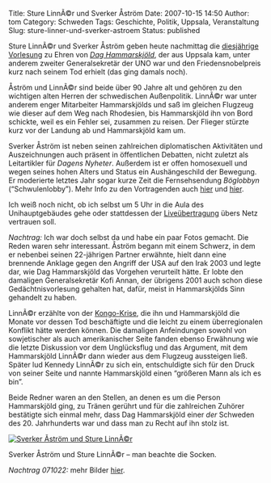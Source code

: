 Title: Sture LinnÃ©r und Sverker Åström
Date: 2007-10-15 14:50
Author: tom
Category: Schweden
Tags: Geschichte, Politik, Uppsala, Veranstaltung
Slug: sture-linner-und-sverker-astroem
Status: published

Sture LinnÃ©r und Sverker Åström geben heute nachmittag die [diesjährige
Vorlesung](http://www.dhf.uu.se/dhlectures/) zu Ehren von [*Dag
Hammarskjöld*](http://de.wikipedia.org/wiki/Dag_Hammarskj%C3%B6ld), der
aus Uppsala kam, unter anderem zweiter Generalsekretär der UNO war und
den Friedensnobelpreis kurz nach seinem Tod erhielt (das ging damals
noch).

Åström und LinnÃ©r sind beide über 90 Jahre alt und gehören zu den
wichtigen alten Herren der schwedischen Außenpolitik. LinnÃ©r war unter
anderem enger Mitarbeiter Hammarskjölds und saß im gleichen Flugzeug wie
dieser auf dem Weg nach Rhodesien, bis Hammarskjöld ihn von Bord
schickte, weil es ein Fehler sei, zusammen zu reisen. Der Flieger
stürzte kurz vor der Landung ab und Hammarskjöld kam um.

Sverker Åström ist neben seinen zahlreichen diplomatischen Aktivitäten
und Auszeichnungen auch präsent in öffentlichen Debatten, nicht zuletzt
als Leitartikler für *Dagens Nyheter*. Außerdem ist er offen homosexuell
und wegen seines hohen Alters und Status ein Aushängeschild der
Bewegung. Er moderierte letztes Jahr sogar kurze Zeit die Fernsehsendung
*Böglobbyn* (“Schwulenlobby”). Mehr Info zu den Vortragenden auch
[hier](http://info.uu.se/press.nsf/pm/dag.hammarskjold.idE8D.html) und
[hier](http://info.uu.se/press.nsf/pm/tva.dag.id994.html).

Ich weiß noch nicht, ob ich selbst um 5 Uhr in die Aula des
Unihauptgebäudes gehe oder stattdessen der
[Liveübertragung](http://www.uu.se/webbteve-hammarskjold2007.html) übers
Netz vertrauen soll.

*Nachtrag:* Ich war doch selbst da und habe ein paar Fotos gemacht. Die
Reden waren sehr interessant. Åström begann mit einem Schwerz, in dem er
nebenbei seinen 22-jährigen Partner erwähnte, hielt dann eine brennende
Anklage gegen den Angriff der USA auf den Irak 2003 und legte dar, wie
Dag Hammarskjöld das Vorgehen verurteilt hätte. Er lobte den damaligen
Generalsekretär Kofi Annan, der übrigens 2001 auch schon diese
Gedächtnisvorlesung gehalten hat, dafür, meist in Hammarskjölds Sinn
gehandelt zu haben.

LinnÃ©r erzählte von der
[Kongo-Krise](http://de.wikipedia.org/wiki/Geschichte_der_Demokratischen_Republik_Kongo#Die_.22Kongo-Wirren.22),
die ihn und Hammarskjöld die Monate vor dessen Tod beschäftigte und die
leicht zu einem überregionalen Konflikt hätte werden können. Die
damaligen Anfeindungen sowohl von sowjetischer als auch amerikanischer
Seite fanden ebenso Erwähnung wie die letzte Diskussion vor dem
Unglücksflug und das Argument, mit dem Hammarskjöld LinnÃ©r dann wieder
aus dem Flugzeug aussteigen ließ. Später lud Kennedy LinnÃ©r zu sich
ein, entschuldigte sich für den Druck von seiner Seite und nannte
Hammarskjöld einen “größeren Mann als ich es bin”.

Beide Redner waren an den Stellen, an denen es um die Person
Hammarskjöld ging, zu Tränen gerührt und für die zahlreichen Zuhörer
bestätigte sich einmal mehr, dass Dag Hammarskjöld einer *der* Schweden
des 20. Jahrhunderts war und dass man zu Recht auf ihn stolz ist.

[![Sverker Åström und Sture
LinnÃ©r](http://www.fiket.de/pic/sverkerlinner1_s.jpg "Sverker Åström und Sture LinnÃ©r")](http://www.fiket.de/pic/sverkerlinner1_l.jpg)

Sverker Åström und Sture LinnÃ©r – man beachte die Socken.

*Nachtrag 071022:* mehr Bilder
[hier](http://thomasmarquart.net/gallery/LinnerAstrom/index.html).

